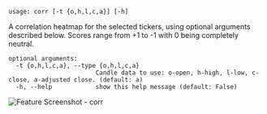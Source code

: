 ```text
usage: corr [-t {o,h,l,c,a}] [-h]
```

A correlation heatmap for the selected tickers, using optional arguments described below. Scores range from +1 to -1 with 0 being completely neutral. 

```
optional arguments:
  -t {o,h,l,c,a}, --type {o,h,l,c,a}
                        Candle data to use: o-open, h-high, l-low, c-close, a-adjusted close. (default: a)
  -h, --help            show this help message (default: False)
```

<img size="1400" alt="Feature Screenshot - corr" src="https://user-images.githubusercontent.com/25267873/110699596-efc41b80-81e6-11eb-924f-8739058aa54e.png">
